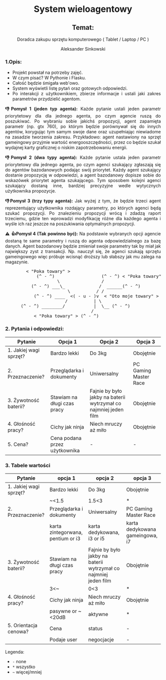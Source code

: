 <div align='center'>

# System wieloagentowy

## Temat:
Doradca zakupu sprzętu komputerowego ( Tablet / Laptop / PC )

Aleksander Sinkowski
</div>
<div align="justify">

### 1.Opis:
* Projekt powstał na potrzeby zajęć.
* W czym pisać? W Pythonie i Flasku.
* Całość będzie śmigała web'owo.
* System wyświetli listę pytań oraz gotowych odpowiedzi. 
* Po interakcji z użytkownikiem, zbierze informacje i ustali jaki zakres parametrów przydzielić agentom.

__:-1:Pomysł 1 (jeden typ agenta):__ Każde pytanie ustali jeden parametr priorytetowy dla dla jednego agenta, po czym agencie ruszą do poszukiwać. Po wybraniu sobie jakichś propozycji, agent zapamięta parametr (np. gtx 760), po którym będzie porównywał się do innych agentów, korygując tym samym swoje dane oraz uzupełniając niewiadome na zasadzie tworzenia zakresu. Przykładowo: agent nastawiony na sprzęt gameingowy przyjmie wartość energooszczędności, przez co będzie szukał wydajnej karty graficznej o niskim zapotrzebowaniu energii.

__:-1:Pomysł 2 (dwa typy agenta):__ Każde pytanie ustala jeden parametr priorytetowy dla jednego agenta, po czym agenci szukający zgłaszają się do agentów bazodanowych podając swój priorytet. Każdy agent szukający dostanie propozycję w odpowiedzi, a agent bazodanowy dopisze sobie do wskazówek priorytet agenta szukającego. Tym sposobem kolejni agenci szukający dostaną inne, bardziej precyzyjne wedle wytycznych użytkownika propozycje.

__:-1:Pomysł 3 (trzy typy agenta):__ Jak wyżej z tym, że będzie trzeci agent reprezentujący użytkownika rozdający parametry, po których agenci będą szukać propozycji. Po znalezieniu propozycji wrócą i zdadzą raport trzeciemu, gdzie ten wprowadzi modyfikację różne dla każdego agenta i wyśle ich raz jeszcze na poszukiwania optymalnych propozycji. 

:warning: __:+1:Pomysł 4 (Tak powinno być):__ Na podstawie wybranych opcji agencie dostaną te same parametry i ruszą do agenta odpowiedzialnego za bazę danych. Agent bazodanowy będzie zmieniał swoje parametry tak by miał jak największy zyst z transakcji. Np. nauczył się, że agenci szukają sprzętu gameingowego więc próbuje wcisnąć droższy lub słabszy jak mu zalega na magazynie.

</div>

<pre>
        < "Poka towary" >
            (^ - ^)                  (^ - ^) < "Poka towary" >
                    \                /
          (^ - ^) ___\_             /  ______(^ - ^)
                        \          / /
           (^ - ^) ____  <( - u - )v  < "Oto moje towary" >
                       /          | \
      (^ - ^) ________/           |  \__ (^ - ^)
                                 /                              
           < "Poka towary" > (^ - ^)
</pre>

### 2. Pytania i odpowiedzi:
| Pytanie | Opcja 1 | Opcja 2 | Opcja 3|
| - | - | - | - |
| 1. Jakiej wagi sprzęt? | Bardzo lekki | Do 3kg | Obojętnie |
| 2. Przeznaczenie? | Przeglądarka i dokumenty | Uniwersalny | PC Gaming Master Race |
| 3. Żywotność baterii? | Stawiam na długi czas pracy | Fajnie by było jakby na baterii wytrzymał co najmniej jeden film | Obojętnie |
| 4. Głośność pracy? | Cichy jak ninja | Niech mruczy aż miło | Obojętnie |
| 5. Cena? | Cena podana przez użytkownika | - | - |

### 3. Tabele wartości
| Pytanie | opcja 1 | opcja 2 | opcja 3 |
| - | - | - | - |
| 1. Jakiej wagi sprzęt? | Bardzo lekki | Do 3kg | Obojętnie |
|  | ~<1.5 | 1.5<3 | * |
| 2. Przeznaczenie? | Przeglądarka i dokumenty | Uniwersalny | PC Gaming Master Race |
|  | karta zintegorwana, pentium or i3 | karta dedykowana, i3 or i5 | karta dedykowana gameingowa, i7 |
| 3. Żywotność baterii? | Stawiam na długi czas pracy | Fajnie by było jakby na baterii wytrzymał co najmniej jeden film | Obojętnie |
|  | 3<~ | 0<3 | * |
| 4. Głośność pracy? | Cichy jak ninja | Niech mruczy aż miło | Obojętnie |
|  | pasywne or ~<20dB | aktywne | * |
| 5. Orientacja cenowa? | Cena | status | - |
|  | Podaje user | negocjacje | - |

Legenda:
- `-` none
- `*` wszystko
- `~` więcej/mniej
